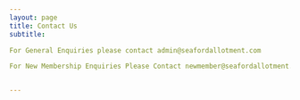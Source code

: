 ```yaml
---
layout: page
title: Contact Us
subtitle:

For General Enquiries please contact admin@seafordallotment.com

For New Membership Enquiries Please Contact newmember@seafordallotment.com


---
```


      
